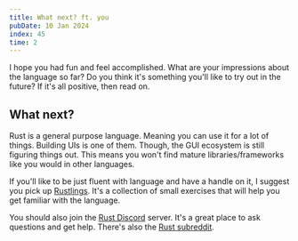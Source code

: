 ```yaml
---
title: What next? ft. you
pubDate: 10 Jan 2024
index: 45
time: 2
---
```


I hope you had fun and feel accomplished. What are your impressions about the language so far? Do you think it's something you'll like to try out in the future? If it's all positive, then read on.

## What next?

Rust is a general purpose language. Meaning you can use it for a lot of things. Building UIs is one of them. Though, the GUI ecosystem is still figuring things out. This means you won't find mature libraries/frameworks like you would in other languages.

If you'll like to be just fluent with language and have a handle on it, I suggest you pick up [Rustlings](https://github.com/rust-lang/rustlings). It's a collection of small exercises that will help you get familiar with the language.

You should also join the [Rust Discord](https://discord.gg/rust-lang) server. It's a great place to ask questions and get help. There's also the [Rust subreddit](https://www.reddit.com/r/rust/).
